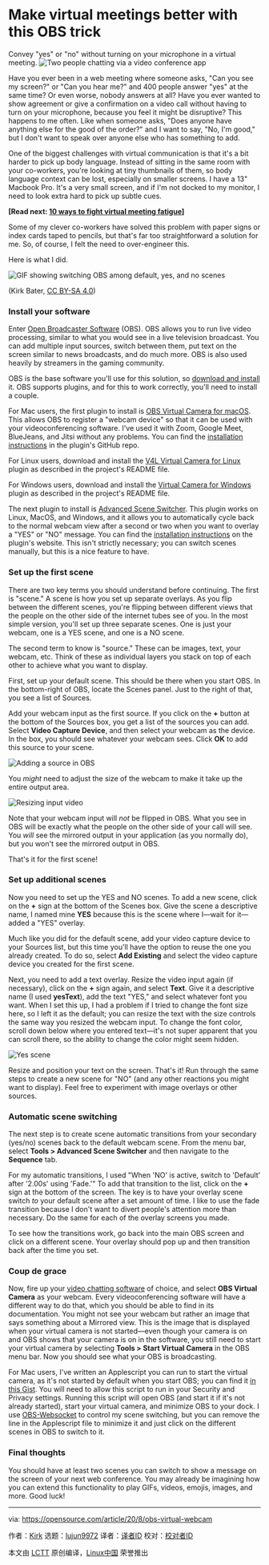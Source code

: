[#]: collector: (lujun9972)
[#]: translator: ( )
[#]: reviewer: ( )
[#]: publisher: ( )
[#]: url: ( )
[#]: subject: (Make virtual meetings better with this OBS trick)
[#]: via: (https://opensource.com/article/20/8/obs-virtual-webcam)
[#]: author: (Kirk https://opensource.com/users/iamkirkbater)

Make virtual meetings better with this OBS trick
======
Convey "yes" or "no" without turning on your microphone in a virtual
meeting.
![Two people chatting via a video conference app][1]

Have you ever been in a web meeting where someone asks, "Can you see my screen?" or "Can you hear me?" and 400 people answer "yes" at the same time? Or even worse, nobody answers at all? Have you ever wanted to show agreement or give a confirmation on a video call without having to turn on your microphone, because you feel it might be disruptive? This happens to me often. Like when someone asks, "Does anyone have anything else for the good of the order?" and I want to say, "No, I'm good," but I don't want to speak over anyone else who has something to add.

One of the biggest challenges with virtual communication is that it's a bit harder to pick up body language. Instead of sitting in the same room with your co-workers, you're looking at tiny thumbnails of them, so body language context can be lost, especially on smaller screens. I have a 13" Macbook Pro. It's a very small screen, and if I'm not docked to my monitor, I need to look extra hard to pick up subtle cues.

**[Read next: [10 ways to fight virtual meeting fatigue][2]]**

Some of my clever co-workers have solved this problem with paper signs or index cards taped to pencils, but that's far too straightforward a solution for me. So, of course, I felt the need to over-engineer this.

Here is what I did.

![GIF showing switching OBS among default, yes, and no scenes][3]

(Kirk Bater, [CC BY-SA 4.0][4])

### Install your software

Enter [Open Broadcaster Software][5] (OBS). OBS allows you to run live video processing, similar to what you would see in a live television broadcast. You can add multiple input sources, switch between them, put text on the screen similar to news broadcasts, and do much more. OBS is also used heavily by streamers in the gaming community.

OBS is the base software you'll use for this solution, so [download and install][6] it. OBS supports plugins, and for this to work correctly, you'll need to install a couple.

For Mac users, the first plugin to install is [OBS Virtual Camera for macOS][7]. This allows OBS to register a "webcam device" so that it can be used with your videoconferencing software. I've used it with Zoom, Google Meet, BlueJeans, and Jitsi without any problems. You can find the [installation instructions][8] in the plugin's GitHub repo.

For Linux users, download and install the [V4L Virtual Camera for Linux][9] plugin as described in the project's README file.

For Windows users, download and install the [Virtual Camera for Windows][10] plugin as described in the project's README file.

The next plugin to install is [Advanced Scene Switcher][11]. This plugin works on Linux, MacOS, and Windows, and it allows you to automatically cycle back to the normal webcam view after a second or two when you want to overlay a "YES" or "NO" message. You can find the [installation instructions][12] on the plugin's website. This isn't strictly necessary; you can switch scenes manually, but this is a nice feature to have.

### Set up the first scene

There are two key terms you should understand before continuing. The first is "scene." A scene is how you set up separate overlays. As you flip between the different scenes, you're flipping between different views that the people on the other side of the internet tubes see of you. In the most simple version, you'll set up three separate scenes. One is just your webcam, one is a YES scene, and one is a NO scene.

The second term to know is "source." These can be images, text, your webcam, etc. Think of these as individual layers you stack on top of each other to achieve what you want to display. 

First, set up your default scene. This should be there when you start OBS. In the bottom-right of OBS, locate the Scenes panel. Just to the right of that, you see a list of Sources.

Add your webcam input as the first source. If you click on the **+** button at the bottom of the Sources box, you get a list of the sources you can add. Select **Video Capture Device**, and then select your webcam as the device. In the box, you should see whatever your webcam sees. Click **OK** to add this source to your scene.

![Adding a source in OBS][13]

You _might_ need to adjust the size of the webcam to make it take up the entire output area.

![Resizing input video][14]

Note that your webcam input will _not_ be flipped in OBS. What you see in OBS will be exactly what the people on the other side of your call will see. You _will_ see the mirrored output in your application (as you normally do), but you won't see the mirrored output in OBS.

That's it for the first scene!

### Set up additional scenes

Now you need to set up the YES and NO scenes. To add a new scene, click on the **+** sign at the bottom of the Scenes box. Give the scene a descriptive name, I named mine **YES** because this is the scene where I—wait for it—added a "YES" overlay.

Much like you did for the default scene, add your video capture device to your Sources list, but this time you'll have the option to reuse the one you already created. To do so, select **Add Existing** and select the video capture device you created for the first scene.

Next, you need to add a text overlay. Resize the video input again (if necessary), click on the **+** sign again, and select **Text**. Give it a descriptive name (I used **yesText**), add the text "YES," and select whatever font you want. When I set this up, I had a problem if I tried to change the font size here, so I left it as the default; you can resize the text with the size controls the same way you resized the webcam input. To change the font color, scroll down below where you entered text—it's not super apparent that you can scroll there, so the ability to change the color might seem hidden.

![Yes scene][15]

Resize and position your text on the screen. That's it! Run through the same steps to create a new scene for "NO" (and any other reactions you might want to display). Feel free to experiment with image overlays or other sources.

### Automatic scene switching

The next step is to create scene automatic transitions from your secondary (yes/no) scenes back to the default webcam scene. From the menu bar, select **Tools &gt; Advanced Scene Switcher** and then navigate to the **Sequence** tab.

For my automatic transitions, I used "When 'NO' is active, switch to 'Default' after '2.00s' using 'Fade.'" To add that transition to the list, click on the **+** sign at the bottom of the screen. The key is to have your overlay scene switch _to_ your default scene after a set amount of time. I like to use the fade transition because I don't want to divert people's attention more than necessary. Do the same for each of the overlay screens you made.

To see how the transitions work, go back into the main OBS screen and click on a different scene. Your overlay should pop up and then transition back after the time you set.

### Coup de grace

Now, fire up your [video chatting software][16] of choice, and select **OBS Virtual Camera** as your webcam. Every videoconferencing software will have a different way to do that, which you should be able to find in its documentation. You might not see your webcam but rather an image that says something about a Mirrored view. This is the image that is displayed when your virtual camera is not started—even though your camera is on and OBS shows that your camera is on in the software, you still need to start your virtual camera by selecting **Tools &gt; Start Virtual Camera** in the OBS menu bar. Now you should see what your OBS is broadcasting.

For Mac users, I've written an Applescript you can run to start the virtual camera, as it's not started by default when you start OBS; you can find it [in this Gist][17]. You will need to allow this script to run in your Security and Privacy settings. Running this script will open OBS (and start it if it's not already started), start your virtual camera, and minimize OBS to your dock. I use [OBS-Websocket][18] to control my scene switching, but you can remove the line in the Applescript file to minimize it and just click on the different scenes in OBS to switch to it.

### Final thoughts

You should have at least two scenes you can switch to show a message on the screen of your next web conference. You may already be imagining how you can extend this functionality to play GIFs, videos, emojis, images, and more. Good luck!

--------------------------------------------------------------------------------

via: https://opensource.com/article/20/8/obs-virtual-webcam

作者：[Kirk][a]
选题：[lujun9972][b]
译者：[译者ID](https://github.com/译者ID)
校对：[校对者ID](https://github.com/校对者ID)

本文由 [LCTT](https://github.com/LCTT/TranslateProject) 原创编译，[Linux中国](https://linux.cn/) 荣誉推出

[a]: https://opensource.com/users/iamkirkbater
[b]: https://github.com/lujun9972
[1]: https://opensource.com/sites/default/files/styles/image-full-size/public/lead-images/chat_video_conference_talk_team.png?itok=t2_7fEH0 (Two people chatting via a video conference app)
[2]: https://enterprisersproject.com/article/2020/6/zoom-fatigue-10-tips
[3]: https://opensource.com/sites/default/files/uploads/webcam.gif (GIF showing switching OBS among default, yes, and no scenes)
[4]: https://creativecommons.org/licenses/by-sa/4.0/
[5]: https://obsproject.com/
[6]: https://obsproject.com/download
[7]: https://github.com/johnboiles/obs-mac-virtualcam
[8]: https://github.com/johnboiles/obs-mac-virtualcam#installing
[9]: https://github.com/CatxFish/obs-v4l2sink
[10]: https://github.com/CatxFish/obs-virtual-cam
[11]: https://github.com/WarmUpTill/SceneSwitcher
[12]: https://obsproject.com/forum/resources/advanced-scene-switcher.395/
[13]: https://opensource.com/sites/default/files/obs-sources.jpg (Adding a source in OBS)
[14]: https://opensource.com/sites/default/files/obs-resize.jpg (Resizing input video)
[15]: https://opensource.com/sites/default/files/obs-yes.jpg (Yes scene)
[16]: https://opensource.com/article/20/5/open-source-video-conferencing
[17]: https://gist.github.com/iamkirkbater/ba6278d0ac6d695cb8c6c5fc309ba210
[18]: https://obsproject.com/forum/resources/obs-websocket-remote-control-obs-studio-from-websockets.466/
